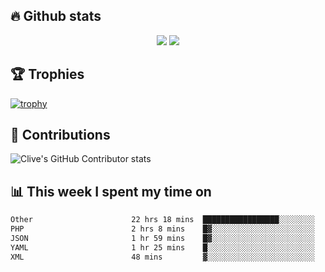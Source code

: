 ## &#128293; Github stats

<!-- GitHub Readme Streak Stats - https://github.com/DenverCoder1/github-readme-streak-stats -->
<p align="center">

<picture>
  <source 
    srcset="https://github-readme-stats.vercel.app/api?username=clivewalkden&count_private=true&show_icons=true&theme=darcula"
    media="(prefers-color-scheme: dark)"
  />
  <source
    srcset="https://github-readme-stats.vercel.app/api?username=clivewalkden&count_private=true&show_icons=true&theme=calm"
    media="(prefers-color-scheme: light), (prefers-color-scheme: no-preference)"
  />
  <img src="https://github-readme-stats.vercel.app/api?username=clivewalkden&count_private=true&show_icons=true&theme=darcula" />
</picture>

<a href="https://git.io/streak-stats" target="_blank">
  <img src="http://github-readme-streak-stats.herokuapp.com?user=clivewalkden&theme=darcula&date_format=j%20M%5B%20Y%5D" />
</a>

</p>

## &#127942; Trophies
[![trophy](https://github-profile-trophy.vercel.app/?username=clivewalkden&theme=onedark)](https://github.com/clivewalkden/github-profile-trophy)

## &#129309; Contributions
![Clive's GitHub Contributor stats](https://github-contributor-stats.vercel.app/api?username=clivewalkden)

## &#128202; This week I spent my time on
<!--START_SECTION:waka-->

```txt
Other                      22 hrs 18 mins  █████████████████░░░░░░░░   68.64 %
PHP                        2 hrs 8 mins    █▓░░░░░░░░░░░░░░░░░░░░░░░   06.58 %
JSON                       1 hr 59 mins    █▓░░░░░░░░░░░░░░░░░░░░░░░   06.15 %
YAML                       1 hr 25 mins    █░░░░░░░░░░░░░░░░░░░░░░░░   04.41 %
XML                        48 mins         ▓░░░░░░░░░░░░░░░░░░░░░░░░   02.48 %
```

<!--END_SECTION:waka-->
